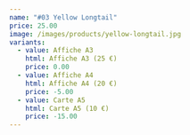 ```yaml
---
name: "#03 Yellow Longtail"
price: 25.00
image: /images/products/yellow-longtail.jpg
variants:
  - value: Affiche A3
    html: Affiche A3 (25 €)
    price: 0.00
  - value: Affiche A4
    html: Affiche A4 (20 €)
    price: -5.00
  - value: Carte A5
    html: Carte A5 (10 €)
    price: -15.00
---
```


